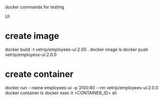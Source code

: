 docker commands for testing

UI

# create image

docker build -t vetrip/employees-ui:2.00 .
docker image ls
docker push vetrip/employess-ui:2.0.0

# create container

docker run --name employees-ui -p 3100:80 --rm vetrip/employees-ui:2.0.0
docker container ls
docker exec it <CONTAINER_ID> sh
